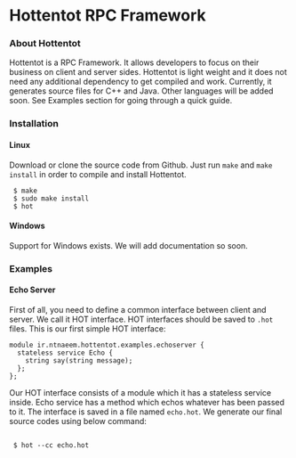 # Hottentot RPC Framework
### About Hottentot
Hottentot is a RPC Framework. It allows developers to focus on their business on client and server sides. Hottentot is light weight and it does not need any additional dependency to get compiled and work. Currently, it generates source files for C++ and Java. Other languages will be added soon. See Examples section for going through a quick guide.

### Installation
#### Linux
Download or clone the source code from Github. Just run `make` and `make install` in order to compile and install Hottentot.

```shell
 $ make
 $ sudo make install
 $ hot
```

#### Windows

Support for Windows exists. We will add documentation so soon.

### Examples

#### Echo Server

First of all, you need to define a common interface between client and server. We call it HOT interface.
HOT interfaces should be saved to `.hot` files. This is our first simple HOT interface:

```
module ir.ntnaeem.hottentot.examples.echoserver {
  stateless service Echo {
    string say(string message);
  };  
};

```
Our HOT interface consists of a module which it has a stateless service inside. Echo service has a method which echos whatever has been passed to it. The interface is saved in a file named `echo.hot`. We generate our final source codes using below command:

```shell
 
 $ hot --cc echo.hot

```